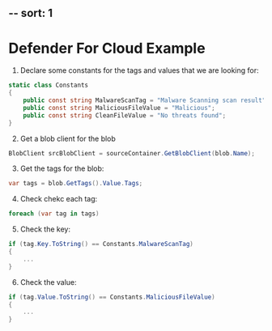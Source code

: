 --
sort: 1
---

# Defender For Cloud Example


1.	Declare some constants for the tags and values that we are looking for:

```C#
static class Constants
{
    public const string MalwareScanTag = "Malware Scanning scan result";
	public const string MaliciousFileValue = "Malicious";
	public const string CleanFileValue = "No threats found";
}
```
	

2.	Get a blob client for the blob

```C#
BlobClient srcBlobClient = sourceContainer.GetBlobClient(blob.Name);
```
	

3.	Get the tags for the blob:

```C#
var tags = blob.GetTags().Value.Tags;
```
	

4.	Check chekc each tag:

```C#
foreach (var tag in tags)
```
	

5.	Check the key:

```C#
if (tag.Key.ToString() == Constants.MalwareScanTag)
{
    ...
}
```
       


6.	Check the value:
	
```C#
if (tag.Value.ToString() == Constants.MaliciousFileValue)
{
    ...
}
```

